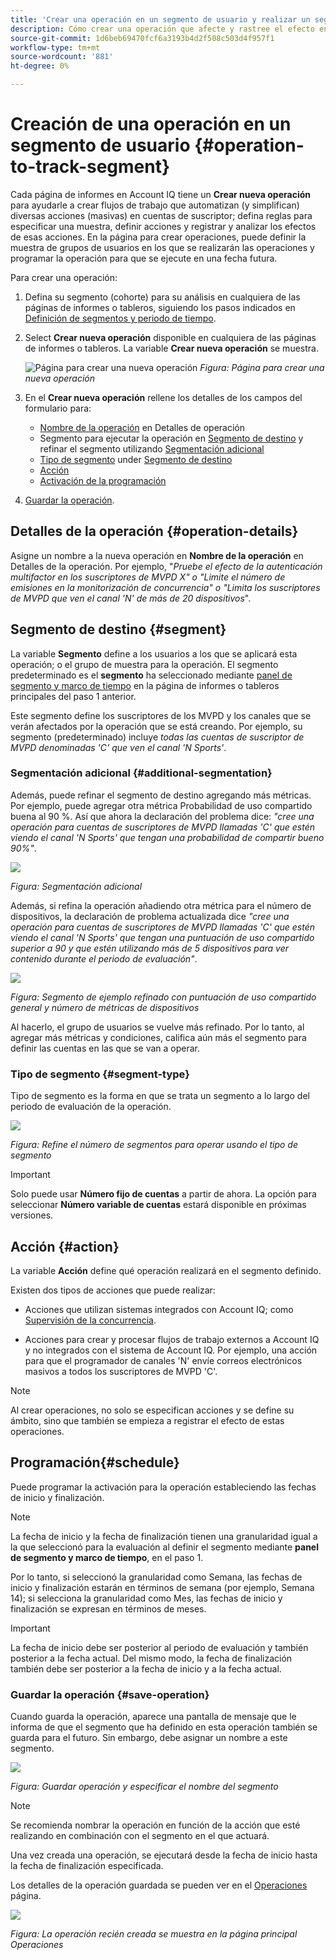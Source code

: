 ```yaml
---
title: 'Crear una operación en un segmento de usuario y realizar un seguimiento del efecto '
description: Cómo crear una operación que afecte y rastree el efecto en un segmento definido de usuarios.
source-git-commit: 1d6beb69470fcf6a3193b4d2f508c503d4f957f1
workflow-type: tm+mt
source-wordcount: '881'
ht-degree: 0%

---
```



# Creación de una operación en un segmento de usuario {#operation-to-track-segment}

Cada página de informes en Account IQ tiene un **Crear nueva operación** para ayudarle a crear flujos de trabajo que automatizan (y simplifican) diversas acciones (masivas) en cuentas de suscriptor; defina reglas para especificar una muestra, definir acciones y registrar y analizar los efectos de esas acciones. En la página para crear operaciones, puede definir la muestra de grupos de usuarios en los que se realizarán las operaciones y programar la operación para que se ejecute en una fecha futura.

Para crear una operación:

1. Defina su segmento (cohorte) para su análisis en cualquiera de las páginas de informes o tableros, siguiendo los pasos indicados en [Definición de segmentos y periodo de tiempo](/help/AccountIQ/howto-select-segment-timeframe.md).

1. Select **Crear nueva operación** disponible en cualquiera de las páginas de informes o tableros. La variable **Crear nueva operación** se muestra.

   ![Página para crear una nueva operación](assets/create-new-operations.png)
   *Figura: Página para crear una nueva operación*

1. En el **Crear nueva operación** rellene los detalles de los campos del formulario para:

   * [Nombre de la operación](#operation-details) en Detalles de operación
   * Segmento para ejecutar la operación en [Segmento de destino](#segment) y refinar el segmento utilizando [Segmentación adicional](#additional-segmentation)
   * [Tipo de segmento](#segment-type) under [Segmento de destino](#segment)
   * [Acción](#action)
   * [Activación de la programación](#schedule)

1. [Guardar la operación](#save-operation).

## Detalles de la operación {#operation-details}

Asigne un nombre a la nueva operación en **Nombre de la operación** en Detalles de la operación. Por ejemplo, &quot;*Pruebe el efecto de la autenticación multifactor en los suscriptores de MVPD X&quot; o &quot;Limite el número de emisiones en la monitorización de concurrencia&quot; o &quot;Limita los suscriptores de MVPD que ven el canal &#39;N&#39; de más de 20 dispositivos*&quot;.


## Segmento de destino {#segment}

La variable **Segmento** define a los usuarios a los que se aplicará esta operación; o el grupo de muestra para la operación. El segmento predeterminado es el **segmento** ha seleccionado mediante [panel de segmento y marco de tiempo](/help/AccountIQ/howto-select-segment-timeframe.md) en la página de informes o tableros principales del paso 1 anterior.

<!--* The first segment entry in the **Segment** section, by default, shows the **segment** you selected in the step 1.

* The **segment evaluation period** is the time period of analysis you selected in step 1 from **Granularity and Timeframe** option.
![](assets/operations-segment-selection.png)
*Figure: Segment and timeframe selection on the main page*-->

Este segmento define los suscriptores de los MVPD y los canales que se verán afectados por la operación que se está creando. Por ejemplo, su segmento (predeterminado) incluye *todas las cuentas de suscriptor de MVPD denominadas &#39;C&#39; que ven el canal &#39;N Sports&#39;*.

### Segmentación adicional {#additional-segmentation}

Además, puede refinar el segmento de destino agregando más métricas. Por ejemplo, puede agregar otra métrica Probabilidad de uso compartido buena al 90 %. Así que ahora la declaración del problema dice: *&quot;cree una operación para cuentas de suscriptores de MVPD llamadas &#39;C&#39; que estén viendo el canal &#39;N Sports&#39; que tengan una probabilidad de compartir bueno 90%&quot;*.

![](assets/additional-segment.gif)

*Figura: Segmentación adicional*

Además, si refina la operación añadiendo otra métrica para el número de dispositivos, la declaración de problema actualizada dice *&quot;cree una operación para cuentas de suscriptores de MVPD llamadas &#39;C&#39; que estén viendo el canal &#39;N Sports&#39; que tengan una puntuación de uso compartido superior a 90 y que estén utilizando más de 5 dispositivos para ver contenido durante el periodo de evaluación&quot;*.

![](assets/refined-segment.png)

*Figura: Segmento de ejemplo refinado con puntuación de uso compartido general y número de métricas de dispositivos*

Al hacerlo, el grupo de usuarios se vuelve más refinado. Por lo tanto, al agregar más métricas y condiciones, califica aún más el segmento para definir las cuentas en las que se van a operar.

### Tipo de segmento {#segment-type}

Tipo de segmento es la forma en que se trata un segmento a lo largo del periodo de evaluación de la operación.

![](assets/segment-type.png)

*Figura: Refine el número de segmentos para operar usando el tipo de segmento*

<!--The segment type option allows you to further refine your segment based on the evaluation period (or time).

**Fixed number of accounts** 

When you select **Fixed number of accounts** segment type, then you need to specify an evaluation period as well.

By doing so, you are fixing the sample size for evaluation in terms of numbers. You are making Account IQ identify a specific set of users (that meet the criteria of defined evaluation period and segment metrics) to operate on. The analysis and graphs will be generated for this specific set of users only (identified initially) throughout the operation.

**Variable number of accounts**

When you select **Variable number of accounts** segment type, you do not limit the number of accounts in segment. The accounts which fall under the defined segment metrics are the part of the segment, and the number of accounts will change continuously during the course of operation.-->

>[!IMPORTANT]
>
>Solo puede usar **Número fijo de cuentas** a partir de ahora. La opción para seleccionar **Número variable de cuentas** estará disponible en próximas versiones.

<!--

you tell Account IQ in the beginning of the operation which number of accounts to operate on.

Account IQ system only has a segment definition, and during the operation it looks into all the accounts that fit that segments.

the number of accounts in segment is not limited, the accounts that fall under defined segment metrics will be part of the segment, and the no of accounts will change continuously, as there are no specific limitations - like an evaluation period in the past.When the segment is defined (which in this example is, subscriber accounts of MVPD 'C' who are viewing the channel 'N Sports' that have a sharing score above 80 and are using 10 different IPs) and we also identified a time period to evaluate a segment. This identifies X number of accounts as sample (for example 5000). How many devices they are using?
It identifies x-number of accounts (5000)...a very specific set of users that meet this criteria.
for every period that we schedule (within that operation) during that operation) we will look at those 5K users that are originally identified and we will present graph about them. How are the sharing scores coming up?u We identified a period. Are their sharing scores going up? Are there fewer of them who are meeting this definition?
Fixed versus variable is the way the treated in fixed or variable way.

1. we identified a fixed set of accounts.
2. we evaluate those specific accounts on criteria throughout the operation.

General idea independent of graph is that we will evaluate a set of accounts identified initially, for no of periods during operation and generate graphs against that.
Those are the 5000 users for which I will create graphs for for every period of the operation.

**Variable number of accounts**
We do not identify any initial set of accounts, we just have a segment definition.
Each period during the operation, we go and look into all the accounts that fit that segments.
If it is not a fixed segment, I won't initially evaluate it. I won't have an initial set of 5000. Instead at every period during the evaluation I will evaluate the segment then, and then I will produce graph about the next 3000 users.
the......will vary from period to period.

if not fixed segment, then I won't initially evaluate or have initial set of 5000, instead at every period during an operation and the.-->

## Acción {#action}

La variable **Acción** define qué operación realizará en el segmento definido.

Existen dos tipos de acciones que puede realizar:

* Acciones que utilizan sistemas integrados con Account IQ; como [Supervisión de la concurrencia](https://tve.helpdocsonline.com/concurrency-monitoring-introduction)<!--, or Adobe Target-->.

* Acciones para crear y procesar flujos de trabajo externos a Account IQ y no integrados con el sistema de Account IQ. Por ejemplo, una acción para que el programador de canales &#39;N&#39; envíe correos electrónicos masivos a todos los suscriptores de MVPD &#39;C&#39;.

>[!NOTE]
>
>Al crear operaciones, no solo se especifican acciones y se define su ámbito, sino que también se empieza a registrar el efecto de estas operaciones.

## Programación{#schedule}

Puede programar la activación para la operación estableciendo las fechas de inicio y finalización.

>[!NOTE]
>
>La fecha de inicio y la fecha de finalización tienen una granularidad igual a la que seleccionó para la evaluación al definir el segmento mediante **panel de segmento y marco de tiempo**, en el paso 1.
>
>
>Por lo tanto, si seleccionó la granularidad como Semana, las fechas de inicio y finalización estarán en términos de semana (por ejemplo, Semana 14); si selecciona la granularidad como Mes, las fechas de inicio y finalización se expresan en términos de meses.


>[!IMPORTANT]
>
>La fecha de inicio debe ser posterior al periodo de evaluación y también posterior a la fecha actual. Del mismo modo, la fecha de finalización también debe ser posterior a la fecha de inicio y a la fecha actual.

### Guardar la operación {#save-operation}

Cuando guarda la operación, aparece una pantalla de mensaje que le informa de que el segmento que ha definido en esta operación también se guarda para el futuro. Sin embargo, debe asignar un nombre a este segmento.

![](assets/save-operation.png)

*Figura: Guardar operación y especificar el nombre del segmento*

>[!NOTE]
>
>Se recomienda nombrar la operación en función de la acción que esté realizando en combinación con el segmento en el que actuará.

<!--In future you can select this saved segment when defining a segment for your analysis on the main reports page. Moreover, the saved segment is also listed when you create an operation the next time.

![](assets/saved-segment-operations-page.png)

*Figure: Saved segments in segment selector on Create new operations page* 

>[!IMPORTANT]
>
>When creating an operation, if you select a segment that was previously created then you cannot add new metrics to it and refine it.
>
>Adding new metrics creates a new segment, but you cannot modify an existing segment.-->

Una vez creada una operación, se ejecutará desde la fecha de inicio hasta la fecha de finalización especificada.

Los detalles de la operación guardada se pueden ver en el [Operaciones](/help/AccountIQ/operations.md) página.

![](assets/new-operation-created.png)

*Figura: La operación recién creada se muestra en la página principal Operaciones*
